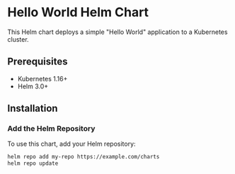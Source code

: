 # Hello World Helm Chart

This Helm chart deploys a simple "Hello World" application to a Kubernetes cluster.

## Prerequisites

- Kubernetes 1.16+
- Helm 3.0+

## Installation

### Add the Helm Repository
To use this chart, add your Helm repository:

```bash
helm repo add my-repo https://example.com/charts
helm repo update
